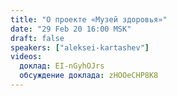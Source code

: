 ```yaml
---
title: "О проекте «Музей здоровья»"
date: "29 Feb 20 16:00 MSK"
draft: false
speakers: ["aleksei-kartashev"]
videos:
  доклад: EI-nGyhOJrs
  обсуждение доклада: zHOOeCHP8K8
---
```

